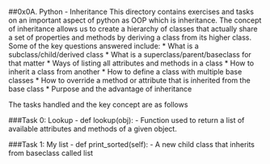 ##0x0A. Python - Inheritance
This directory contains exercises and tasks on an important aspect of python as OOP which is inheritance. The concept of inheritance allows us to create a hierarchy of classes that actually share a set of properties and methods by deriving a class from its higher class. Some of the key questions answered include:
	* What is a subclass/child/derived class
	* What is a superclass/parent/baseclass for that matter
	* Ways of listing all attributes and methods in a class
	* How to inherit a class from another
	* How to define a class with multiple base classes
	* How to override a method or attribute that is inherited from the base class
	* Purpose and the advantage of inheritance

The tasks handled and the key concept are as follows

###Task 0: Lookup
	- def lookup(obj): - Function used to return a list of available attributes and methods of a given object.

###Task 1: My list
	- def print_sorted(self): - A new child class that inherits from baseclass called list
